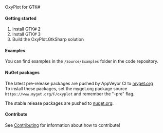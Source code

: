 OxyPlot for GTK#

#### Getting started

1. Install GTK# 2
2. Install GTK# 3
3. Build the OxyPlot.GtkSharp solution

#### Examples

You can find examples in the `/Source/Examples` folder in the code repository.

#### NuGet packages

The latest pre-release packages are pushed by AppVeyor CI to [myget.org](https://www.myget.org/)
To install these packages, set the myget.org package source `https://www.myget.org/F/oxyplot` and remember the "-pre" flag. 

The stable release packages are pushed to [nuget.org](https://www.nuget.org/packages?q=oxyplot).

#### Contribute

See [Contributing](.github/CONTRIBUTING.md) for information about how to contribute!
